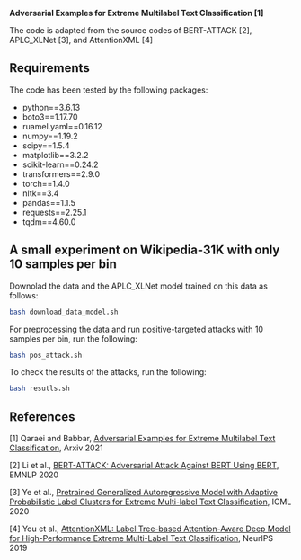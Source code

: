 **Adversarial Examples for Extreme Multilabel Text Classification [1]**

The code is adapted from the source codes of BERT-ATTACK [2], APLC_XLNet [3], and AttentionXML [4]

## Requirements
The code has been tested by the following packages:

* python==3.6.13
* boto3==1.17.70
* ruamel.yaml==0.16.12
* numpy==1.19.2
* scipy==1.5.4
* matplotlib==3.2.2
* scikit-learn==0.24.2
* transformers==2.9.0
* torch==1.4.0
* nltk==3.4
* pandas==1.1.5
* requests==2.25.1
* tqdm==4.60.0

## A small experiment on Wikipedia-31K with only 10 samples per bin

Downolad the data and the APLC_XLNet model trained on this data as follows:
```bash
bash download_data_model.sh
```

For preprocessing the data and run positive-targeted attacks with 10 samples per bin, run the following:
```bash
bash pos_attack.sh
```

To check the results of the attacks, run the following:
```bash
bash resutls.sh
```


## References
[1] Qaraei and Babbar, [Adversarial Examples for Extreme Multilabel Text Classification](https://arxiv.org/pdf/2112.07512.pdf), Arxiv 2021

[2] Li et al., [BERT-ATTACK: Adversarial Attack Against BERT Using BERT](https://arxiv.org/abs/2004.09984), EMNLP 2020

[3] Ye et al., [Pretrained Generalized Autoregressive Model with Adaptive Probabilistic Label Clusters for Extreme Multi-label Text Classification](http://arxiv.org/abs/2007.02439), ICML 2020

[4] You et al., [AttentionXML: Label Tree-based Attention-Aware Deep Model for High-Performance Extreme Multi-Label Text Classification](https://arxiv.org/abs/1811.01727), NeurIPS 2019
